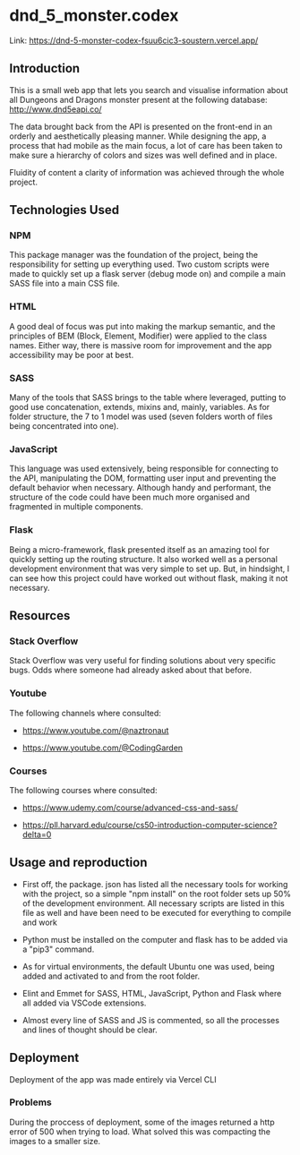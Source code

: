 # dnd_5_monster.codex

Link: https://dnd-5-monster-codex-fsuu6cic3-soustern.vercel.app/

## Introduction

This is a small web app that lets you search and visualise information about all Dungeons and Dragons monster present at the following database: http://www.dnd5eapi.co/

The data brought back from the API is presented on the front-end in an orderly and aesthetically pleasing manner. While designing the app, a process that had mobile as the main focus, a lot of care has been taken to make sure a hierarchy of colors and sizes was well defined and in place.

Fluidity of content a clarity of information was achieved through the whole project.

## Technologies Used

### NPM

This package manager was the foundation of the project, being the responsibility for setting up everything used. Two custom scripts were made to quickly set up a flask server (debug mode on) and compile a main SASS file into a main CSS file.

### HTML

A good deal of focus was put into making the markup semantic, and the principles of BEM (Block, Element, Modifier) were applied to the class names. 
Either way, there is massive room for improvement and the app accessibility may be poor at best.

### SASS

Many of the tools that SASS brings to the table where leveraged, putting to good use concatenation, extends, mixins and, mainly, variables.
As for folder structure, the 7 to 1 model was used (seven folders worth of files being concentrated into one).

### JavaScript

This language was used extensively, being responsible for connecting to the API, manipulating the DOM, formatting user input and preventing the default behavior when necessary. Although handy and performant, the structure of the code could have been much more organised and fragmented in multiple components.

### Flask

Being a micro-framework, flask presented itself as an amazing tool for quickly setting up the routing structure. It also worked well as a personal development environment that was very simple to set up.
But, in hindsight, I can see how this project could have worked out without flask, making it not necessary.

## Resources

### Stack Overflow

Stack Overflow was very useful for finding solutions about very specific bugs. Odds where someone had already asked about that before.

### Youtube

The following channels where consulted:

- https://www.youtube.com/@naztronaut

- https://www.youtube.com/@CodingGarden

### Courses

The following courses where consulted: 

- https://www.udemy.com/course/advanced-css-and-sass/

- https://pll.harvard.edu/course/cs50-introduction-computer-science?delta=0

## Usage and reproduction 

- First off, the package. json has listed all the necessary tools for working with the project, so a simple "npm install" on the root folder sets up 50% of the development environment. All necessary scripts are listed in this file as well and have been need to be executed for everything to compile and work

- Python must be installed on the computer and flask has to be added via a "pip3" command.

- As for virtual environments, the default Ubuntu one was used, being added and activated to and from the root folder.

- Elint and Emmet for SASS, HTML, JavaScript, Python and Flask where all added via VSCode extensions.

- Almost every line of SASS and JS is commented, so all the processes and lines of thought should be clear.

## Deployment

Deployment of the app was made entirely via Vercel CLI

### Problems

During the proccess of deployment, some of the images returned a http error of 500 when trying to load.
What solved this was compacting the images to a smaller size.



